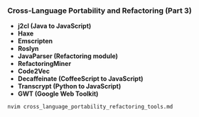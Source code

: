 ### **Cross-Language Portability and Refactoring** (Part 3)

- **j2cl (Java to JavaScript)**
- **Haxe**
- **Emscripten**
- **Roslyn**
- **JavaParser (Refactoring module)**
- **RefactoringMiner**
- **Code2Vec**
- **Decaffeinate (CoffeeScript to JavaScript)**
- **Transcrypt (Python to JavaScript)**
- **GWT (Google Web Toolkit)**

```bash
nvim cross_language_portability_refactoring_tools.md
```
